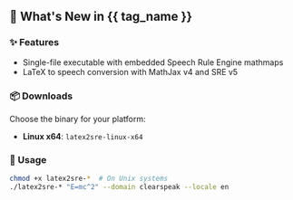 ## 🚀 What's New in {{ tag_name }}

### ✨ Features

- Single-file executable with embedded Speech Rule Engine mathmaps
- LaTeX to speech conversion with MathJax v4 and SRE v5

### 📦 Downloads

Choose the binary for your platform:

- **Linux x64**: `latex2sre-linux-x64`

### 🔧 Usage

```bash
chmod +x latex2sre-*  # On Unix systems
./latex2sre-* "E=mc^2" --domain clearspeak --locale en
